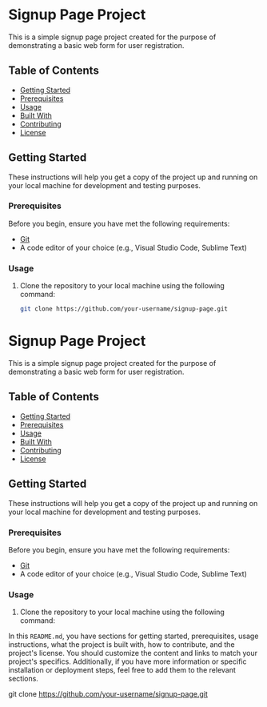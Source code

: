 # Signup Page Project

This is a simple signup page project created for the purpose of demonstrating a basic web form for user registration.

## Table of Contents

- [Getting Started](#getting-started)
- [Prerequisites](#prerequisites)
- [Usage](#usage)
- [Built With](#built-with)
- [Contributing](#contributing)
- [License](#license)

## Getting Started

These instructions will help you get a copy of the project up and running on your local machine for development and testing purposes.

### Prerequisites

Before you begin, ensure you have met the following requirements:

- [Git](https://git-scm.com/)
- A code editor of your choice (e.g., Visual Studio Code, Sublime Text)

### Usage

1. Clone the repository to your local machine using the following command:

   ```bash
   git clone https://github.com/your-username/signup-page.git

# Signup Page Project

This is a simple signup page project created for the purpose of demonstrating a basic web form for user registration.

## Table of Contents

- [Getting Started](#getting-started)
- [Prerequisites](#prerequisites)
- [Usage](#usage)
- [Built With](#built-with)
- [Contributing](#contributing)
- [License](#license)

## Getting Started

These instructions will help you get a copy of the project up and running on your local machine for development and testing purposes.

### Prerequisites

Before you begin, ensure you have met the following requirements:

- [Git](https://git-scm.com/)
- A code editor of your choice (e.g., Visual Studio Code, Sublime Text)

### Usage

1. Clone the repository to your local machine using the following command:

In this `README.md`, you have sections for getting started, prerequisites, usage instructions, what the project is built with, how to contribute, and the project's license. You should customize the content and links to match your project's specifics. Additionally, if you have more information or specific installation or deployment steps, feel free to add them to the relevant sections.

   
   git clone https://github.com/your-username/signup-page.git
